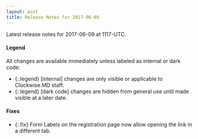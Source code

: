 ```yaml
---
layout: post
title: Release Notes for 2017-06-09
---
```


Latest release notes for 2017-06-09 at 1117-UTC.

<div class='legend' markdown='1'>

#### Legend

All changes are available immediately unless labeled as internal or dark code:

- {:.legend} [internal] changes are only visible or applicable to Clockwise.MD staff.
- {:.legend} [dark code] changes are hidden from general use until made visible at a later date.

</div>


<div class='fixes' markdown='1'>

#### Fixes

- {:.fix} Form Labels on the registration page now allow opening the link in a different tab.

</div>
